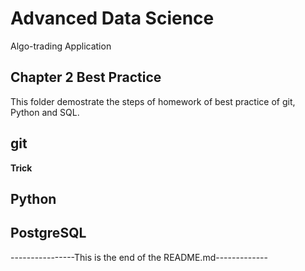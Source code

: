 # Advanced Data Science 
Algo-trading Application 

## Chapter 2 Best Practice


This folder demostrate the steps of homework of best practice of git, Python and SQL. 

## git




**Trick**



## Python



## PostgreSQL


----------------This is the end of the README.md-------------


